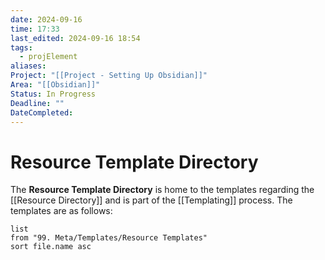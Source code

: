 ```yaml
---
date: 2024-09-16
time: 17:33
last_edited: 2024-09-16 18:54
tags:
  - projElement
aliases: 
Project: "[[Project - Setting Up Obsidian]]"
Area: "[[Obsidian]]"
Status: In Progress
Deadline: ""
DateCompleted: 
---
```

# Resource Template Directory
The **Resource Template Directory** is home to the templates regarding the [[Resource Directory]] and is part of the [[Templating]] process.
The templates are as follows:
```dataview
list
from "99. Meta/Templates/Resource Templates" 
sort file.name asc
```

